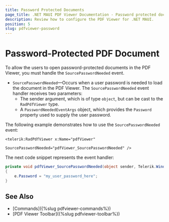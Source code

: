 ```yaml
---
title: Password Protected Documents
page_title: .NET MAUI PDF Viewer Documentation - Password protected documents
description: Review how to configure the PDF Viewer for .NET MAUI.
position: 5
slug: pdfviewer-password
---
```


# Password-Protected PDF Document

To allow the users to open password-protected documents in the PDF Viewer, you must handle the `SourcePasswordNeeded` event.

* `SourcePasswordNeeded`&mdash;Occurs when a user password is needed to load the document in the PDF Viewer. The `SourcePasswordNeeded` event handler receives two parameters:
	* The sender argument, which is of type `object`, but can be cast to the `RadPdfViewer` type.
	* A `PasswordNeededEventArgs` object, which provides the `Password` property used to supply the user password.

The following example demonstrates how to use the `SourcePasswordNeeded` event:

```XAML
<telerik:RadPdfViewer x:Name="pdfViewer" 
                      SourcePasswordNeeded="pdfViewer_SourcePasswordNeeded" />
```

The next code snippet represents the event handler:

```C#
private void pdfViewer_SourcePasswordNeeded(object sender, Telerik.Windows.Documents.Fixed.FormatProviders.Pdf.Import.PasswordNeededEventArgs e)
{
    e.Password = "my_user_password_here";
}
```

## See Also

- [Commands]({%slug pdfviewer-commands%})
- [PDF Viewer Toolbar]({%slug pdfviewer-toolbar%})
